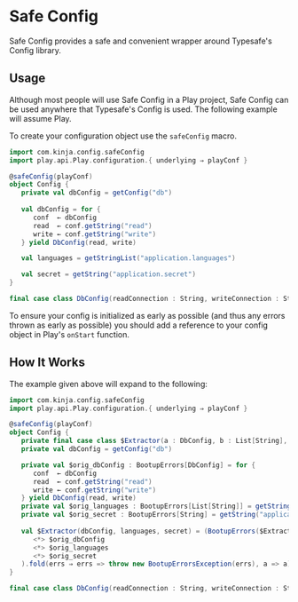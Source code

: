 # Safe Config

Safe Config provides a safe and convenient wrapper around Typesafe's Config library.

## Usage
Although most people will use Safe Config in a Play project, Safe Config can be used anywhere that Typesafe's Config is used. The following example will assume Play.

To create your configuration object use the `safeConfig` macro.
```scala
import com.kinja.config.safeConfig
import play.api.Play.configuration.{ underlying ⇒ playConf }

@safeConfig(playConf)
object Config {
   private val dbConfig = getConfig("db")
   
   val dbConfig = for {
      conf  ← dbConfig
      read  ← conf.getString("read")
      write ← conf.getString("write")
   } yield DbConfig(read, write)

   val languages = getStringList("application.languages")

   val secret = getString("application.secret")
}

final case class DbConfig(readConnection : String, writeConnection : String)
```
To ensure your config is initialized as early as possible (and thus any errors thrown as early as possible) you should add a reference to your config object in Play's `onStart` function.

## How It Works

The example given above will expand to the following:
```scala
import com.kinja.config.safeConfig
import play.api.Play.configuration.{ underlying ⇒ playConf }

@safeConfig(playConf)
object Config {
   private final case class $Extractor(a : DbConfig, b : List[String], c : String)
   private val dbConfig = getConfig("db")

   private val $orig_dbConfig : BootupErrors[DbConfig] = for {
      conf  ← dbConfig
      read  ← conf.getString("read")
      write ← conf.getString("write")
   } yield DbConfig(read, write)
   private val $orig_languages : BootupErrors[List[String]] = getStringList("application.languages")
   private val $orig_secret : BootupErrors[String] = getString("application.secret")
   
   val $Extractor(dbConfig, languages, secret) = (BootupErrors($Extractor.apply _ curried)
      <*> $orig_dbConfig
      <*> $orig_languages
      <*> $orig_secret
   ).fold(errs ⇒ errs => throw new BootupErrorsException(errs), a => a)
}

final case class DbConfig(readConnection : String, writeConnection : String)
```
